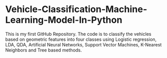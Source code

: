 # Vehicle-Classification-Machine-Learning-Model-In-Python
This is my first GitHub Repository. The code is to classify the vehicles based on geometric features into four classes using Logistic regression, LDA, QDA, Artificial Neural Networks, Support Vector Machines, K-Nearest Neighbors and Tree based methods.
